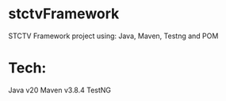 # stctvFramework
STCTV Framework project using: Java, Maven, Testng and POM


# Tech:
  Java v20
  Maven v3.8.4
  TestNG
